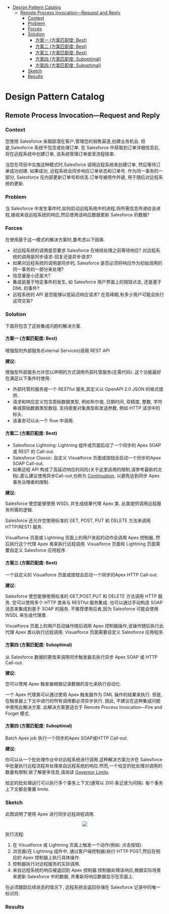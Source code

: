 - [Design Pattern Catalog](#design-pattern-catalog)
  - [Remote Process Invocation—Request and Reply](#remote-process-invocationrequest-and-reply)
    - [Context](#context)
    - [Problem](#problem)
    - [Forces](#forces)
    - [Solution](#solution)
      - [方案一 (方案匹配度: Best)](#方案一-方案匹配度-best)
      - [方案二 (方案匹配度: Best)](#方案二-方案匹配度-best)
      - [方案三 (方案匹配度: Best)](#方案三-方案匹配度-best)
      - [方案四 (方案匹配度: Suboptimal)](#方案四-方案匹配度-suboptimal)
      - [方案四 (方案匹配度: Suboptimal)](#方案四-方案匹配度-suboptimal-1)
    - [Sketch](#sketch)
    - [Results](#results)

# Design Pattern Catalog

## Remote Process Invocation—Request and Reply

### Context

您使用 Salesforce 来跟踪潜在客户,管理您的销售渠道,创建业务机会. 但是,Salesforce 系统不包含或处理订单. 在 Salesforce 中获取到订单详细信息后, 将在远程系统中创建订单, 该系统管理订单直至流程结束.

当您在项目中实施这种模式时,Salesforce 调用远程系统来创建订单, 然后等待订单成功创建. 如果成功, 远程系统会同步响应订单状态和订单号. 作为同一事务的一部分, Salesforce 在内部更新订单号和状态.订单号被用作外键, 用于随后对远程系统的更新.

### Problem

当 Salesforce 中发生事件时,如何启动远程系统中的进程,将所需信息传递给该进程,接收来自远程系统的响应,然后使用该响应数据更新 Salesforce 的数据?

### Forces

在使用基于这一模式的解决方案时,要考虑以下因素.

- 对远程系统的调用是否要求 Salesforce 在继续处理之前等待响应? 对远程系统的调用是同步请求-回复还是异步请求?
- 如果对远程系统的调用是同步的, Salesforce 是否必须将响应作为初始调用的同一事务的一部分来处理?
- 信息量是小还是大?
- 集成是基于特定事件的发生, 如 Salesforce 用户界面上的按钮点击, 还是基于 DML 的事件?
- 远程系统的 API 是否能够以低延迟响应请求? 在高峰期,有多少用户可能会执行这项交易?

### Solution

下面将包含了这些集成问题的解决方案.

#### 方案一 (方案匹配度: Best)

增强型的外部服务(External Services)调用 REST API 

**建议:**

增强型外部服务允许您以声明的方式调用外部托管服务(无需代码). 这个功能最好在满足以下条件时使用:

- 外部托管的服务是一个 RESTful 服务,其定义以 OpenAPI 2.0 JSON 的格式提供.
- 请求和响应定义包含原始数据类型, 例如布尔值, 日期时间, 双精度, 整数, 字符串或原始数据类型数组. 支持嵌套对象类型和发送参数, 例如 HTTP 请求中的标头.
- 该事务可以从一个 flow 中调用.

#### 方案二 (方案匹配度: Best)

- Salesforce Lightning: Lightning 组件或页面启动了一个同步的 Apex SOAP 或 REST 的 Call-out.
- Salesforce Classic: 自定义 Visualforce 页面或按钮会启动一个同步的Apex SOAP Call-out.
- 如果远程 API 构成了高延迟响应的风险(关于这里适用的限制,请参考最新的文档),那么建议使用异步Call-out,也称为 [Continuation](https://developer.salesforce.com/docs/atlas.en-us.lightning.meta/lightning/apex_continuations.htm), 以避免达到同步 Apex 事务治理者的限制.

**建议:**

Salesforce 使您能够使用 WSDL 并生成结果代理 Apex 类. 此类提供调用远程服务所需的逻辑.

Salesforce 还允许您使用标准的 GET, POST, PUT 和 DELETE 方法来调用 HTTP(REST) 服务.

Visualforce 页面或 Lightning 页面上的用户发起的动作会调用 Apex 控制器, 然后执行这个代理 Apex 类来执行远程调用. Visualforce 页面和 Lightning 页面需要自定义 Salesforce 应用程序.

#### 方案三 (方案匹配度: Best)

一个自定义的 Visualforce 页面或按钮会启动一个同步的Apex HTTP Call-out.

**建议:**

Salesforce 使您能够使用标准的 GET,POST,PUT 和 DELETE 方法调用 HTTP 服务. 您可以使用多个 HTTP 类来与 RESTful 服务集成. 也可以通过手动构造 SOAP 消息来集成到基于 SOAP 的服务. 不推荐使用后者,因为 Salesforce 可能会使用 WSDL 来生成代理类.

Visualforce 页面上的用户启动操作随后调用 Apex 控制器操作,该操作随后执行此代理 Apex 类以执行远程调用. Visualforce 页面需要自定义 Salesforce 应用程序.

#### 方案四 (方案匹配度: Suboptimal)

从 Salesforce 数据的更改来调用同步触发器去执行异步 Apex SOAP 或 HTTP Call-out.

**建议:**

您可以使用 Apex 触发器根据记录数据的变化来执行自动化.

一个 Apex 代理类可以通过使用 Apex 触发器作为 DML 操作的结果来执行. 但是, 在触发器上下文中进行的所有调用都必须异步执行. 因此, 不建议在这种集成问题中使用此解决方案. 此解决方案更适合于 Remote Process Invocation—Fire and Forget 模式.

#### 方案四 (方案匹配度: Suboptimal)

Batch Apex job 执行一个同步的Apex SOAP或HTTP Call-out.

**建议:**

你可以从一个批处理作业中对远程系统进行调用.这种解决方案允许在 Salesforce 中批量执行远程流程并处理来自远程系统的响应.然而,一个给定的批处理对调用的数量有限制.欲了解更多信息,请阅读 [Governor Limits](https://developer.salesforce.com/docs/atlas.en-us.integration_patterns_and_practices.meta/integration_patterns_and_practices/integ_pat_remote_process_invocation_state.htm#governor_limits_header).

给定的批处理运行可以执行多个事务上下文(通常以 200 条记录为间隔). 每个事务上下文都会重置 limits.

### Sketch

此图说明了使用 Apex 进行同步远程进程调用.

<p align="center">
    <img src="/img/pattern-callout-to-remote-system-flow.png">
</p>

执行流程:

  1. 在 Visualforce 或 Lightning 页面上触发一个动作(例如: 点击按钮).
  2. 浏览器(在 Lightning 组件中, 通过客户端控制器)执行 HTTP POST,然后在相应的 Apex 控制器上执行具体操作.
  3. 控制器执行对远程服务的实际调用.
  4. 来自远程系统的响应被返回到 Apex 控制器.控制器处理该响应,根据实际场景来更新 Salesforce 中的数据, 并重新将响应数据显示在页面上.

在必须跟踪后续状态的情况下, 远程系统会返回存储在 Salesforce 记录中的唯一标识符.

### Results


